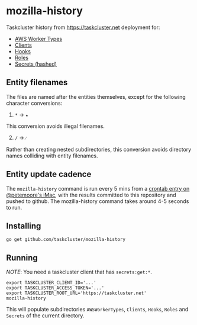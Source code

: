 # mozilla-history
Taskcluster history from https://taskcluster.net deployment for:

* [AWS Worker Types](/AWSWorkerTypes)
* [Clients](/Clients)
* [Hooks](/Hooks)
* [Roles](/Roles)
* [Secrets (hashed)](/Secrets)

## Entity filenames

The files are named after the entities themselves, except for the following character conversions:

  1. `*` -> `★`

This conversion avoids illegal filenames.

  2. `/` -> `⁄`

Rather than creating nested subdirectories, this conversion avoids directory names colliding with entity filenames.

## Entity update cadence

The `mozilla-history` command is run every 5 mins from a [crontab entry on
@petemoore's
iMac](https://github.com/petemoore/myscrapbook/blob/5e3692004311507499117fc8e95000fade86974a/sync-mozilla-history.sh#L8-L9),
with the results committed to this repository and pushed to github. The
mozilla-history command takes around 4-5 seconds to run.

## Installing

```
go get github.com/taskcluster/mozilla-history
```

## Running

_NOTE_: You need a taskcluster client that has `secrets:get:*`.

```
export TASKCLUSTER_CLIENT_ID='...'
export TASKCLUSTER_ACCESS_TOKEN='...'
export TASKCLUSTER_ROOT_URL='https://taskcluster.net'
mozilla-history
```

This will populate subdirectories `AWSWorkerTypes`, `Clients`, `Hooks`, `Roles` and `Secrets` of the current directory.
